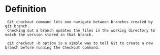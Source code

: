 # Definition
     Git checkout command lets one navigate between branches created by git branch. 
     Checking out a branch updates the files in the working directory to match the version stored in that branch.
     
     git checkout -b option is a simple way to tell Git to create a new branch before running the Checkout command. 
